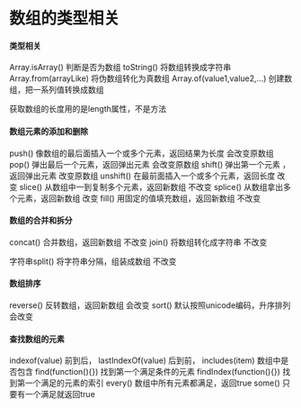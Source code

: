 # 数组的类型相关

#### 类型相关
Array.isArray()  判断是否为数组
toString()          将数组转换成字符串
Array.from(arrayLike) 将伪数组转化为真数组
Array.of(value1,value2,...)  创建数组，把一系列值转换成数组

获取数组的长度用的是length属性，不是方法

#### 数组元素的添加和删除
push()     像数组的最后面插入一个或多个元素，返回结果为长度       会改变原数组
pop()       弹出最后一个元素，返回弹出元素                                     会改变原数组
shift()       弹出第一个元素 ，  返回弹出元素                                      改变原数组
unshift()   在最前面插入一个或多个元素，返回长度                            改变
slice()        从数组中一到复制多个元素，返回新数组                           不改变
splice()      从数组拿出多个元素，返回新数组                                      改变
fill()           用固定的值填充数组，返回新数组                                     不改变

#### 数组的合并和拆分
concat()        合并数组，返回新数组        不改变
join()          将数组转化成字符串              不改变

字符串split()         将字符串分隔，组装成数组     不改变

#### 数组排序
reverse()       反转数组，返回新数组                        会改变
sort()             默认按照unicode编码，升序排列       会改变

#### 查找数组的元素
indexof(value)              前到后，
lastIndexOf(value)        后到前，
includes(item)               数组中是否包含
find(function(){})           找到第一个满足条件的元素
findIndex(function(){})   找到第一个满足的元素的索引
every()             数组中所有元素都满足，返回true
some()             只要有一个满足就返回true